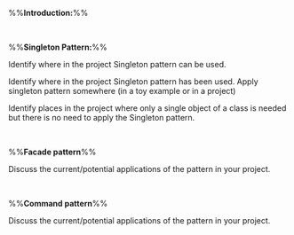 %%**Introduction:**%%

<panel type="danger" header=":trophy: Can explain design patterns :star:" no-close>
  <include src="../../book/designPatterns/introduction/what/full.md" />
<!-- TODO: add evidence -->
</panel>

<panel type="danger" header=":trophy: Can explain design patterns format :star:" no-close>
  <include src="../../book/designPatterns/introduction/format/full.md" />
<!-- TODO: add evidence -->
</panel>


<br>

%%**Singleton Pattern:**%%

<panel type="danger" header=":trophy: Can explain the Singleton design pattern :star:" no-close>
  <include src="../../book/designPatterns/singleton/what/full.md" />
  <panel header=":dart: Evidence" expanded>

Identify where in the project Singleton pattern can be used.

  </panel>
</panel>

<panel type="warning" header=":trophy: Can apply the Singleton design pattern :star::star:" no-close>
  <include src="../../book/designPatterns/singleton/implementation/full.md" />
  <panel header=":dart: Evidence" expanded>

Identify where in the project Singleton pattern has been used. Apply singleton pattern somewhere (in a toy example or in a project)

  </panel>
</panel>

<panel type="info" header=":trophy: Can decide when to apply Singleton design pattern :star::star::star:" no-close>
  <include src="../../book/designPatterns/singleton/evaluation/full.md" />
  <panel header=":dart: Evidence" expanded>

Identify places in the project where only a single object of a class is needed but there is no need to apply the Singleton pattern.

  </panel>
</panel>

<br>

%%**Facade pattern**%%

<panel type="warning" header=":trophy: Can explain the Facade design pattern :star::star:" no-close>
  <include src="../../book/designPatterns/facade/what/full.md" />
  <panel header=":dart: Evidence" expanded>

Discuss the current/potential applications of the pattern in your project.

  </panel>
</panel>

<br>

%%**Command pattern**%%

<panel type="info" header=":trophy: Can explain the Command design pattern :star::star::star:" no-close>
  <include src="../../book/designPatterns/command/what/full.md" />
  <panel header=":dart: Evidence" expanded>

Discuss the current/potential applications of the pattern in your project.

  </panel>
</panel>
